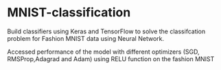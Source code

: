 # MNIST-classification


Build classifiers using Keras and TensorFlow to solve the classifcation problem for Fashion MNIST data using Neural Network.

Accessed performance of the model with different optimizers (SGD, RMSProp,Adagrad and Adam) using RELU function on the fashion MNIST

